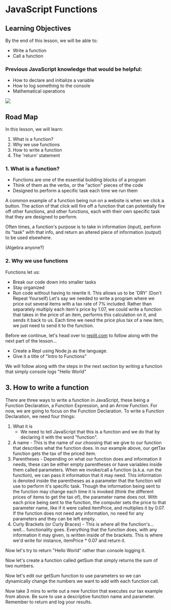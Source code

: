 # JavaScript Functions

## Learning Objectives
By the end of this lesson, we will be able to:
- Write a function
- Call a function
### Previous JavaScript knowledge that would be helpful:
- How to declare and initialize a variable
- How to log something to the console
- Mathematical operations

![](https://pbs.twimg.com/media/FAULatTXsAINYzo.jpg)

## Road Map
In this lesson, we will learn:
1. What is a function?
2. Why we use functions
3. How to write a function
4. The 'return' statement

### 1. What is a function?
- Functions are one of the essential building blocks of a program 
- Think of them as the verbs, or the "action" pieces of the code
- Designed to perform a specific task each time we run them 

A common example of a function being run on a website is when we click a button. The action of that click will fire off a function that can potentially fire off other functions, and other functions, each with their own specific task that they are designed to perform.

Often times, a function's purpose is to take in information (input), perform its "task" with that info, and return an altered piece of information (output) to be used elsewhere.

(Algebra anyone?)

### 2. Why we use functions
Functions let us:
- Break our code down into smaller tasks
- Stay organized
- Run code without having to rewrite it. This allows us to be 'DRY' (Don't Repeat Yourself)
Let's say we needed to write a program where we price out several items with a tax rate of 7% included. Rather than separately multiply each item's price by 1.07, we could write a function that takes in the price of an item, performs this calculation on it, and sends it back to us. Each time we need the price plus tax of a new item, we just need to send it to the function.

Before we continue, let's head over to [replit.com](https://replit.com/) to follow along with the next part of the lesson...
- Create a Repl using Node.js as the language.
- Give it a title of "Intro to Functions"

We will follow along with the steps in the next section by writing a function that simply console logs "Hello World"

## 3. How to write a function
There are three ways to write a function in JavaScript, these being a Function Declaration, a Function Expression, and an Arrow Function. For now, we are going to focus on the Function Declaration. To write a Function Declaration, we need four things:
1. What it is 
     - We need to tell JavaScript that this is a function and we do that by declaring it with the word "function".
2. A name - This is the name of our choosing that we give to our function that describes what the function does. In our example above, our getTax function gets the tax of the priced item.
4. Parentheses - Depending on what our function does and information it needs, these can be either empty parentheses or have variables inside them called parameters. When we invoke/call a function (a.k.a. run the function), we can pass it information that it may need. This information is denoted inside the parentheses as a parameter that the function will use to perform it's specific task. Though the information being sent to the function may change each time it is invoked (think the different prices of items to get the tax of), the parameter name does not. With each price being sent to the function, the computer sets the price to that parameter name, like if it were called itemPrice, and multiplies it by 0.07. If the function does not need any information, no need for any parameters and they can be left empty.
5. Curly Brackets (or Curly Braces) - This is where all the function's... well... functionality goes. Everything that the function does, with any information it may given, is written inside of the brackets. This is where we'd write for instance, itemPrice * 0.07 and return it.

Now let's try to return "Hello World" rather than console logging it.

Now let's create a function called getSum that simply returns the sum of two numbers.

Now let's edit our getSum function to use parameters so we can dynamically change the numbers we want to add with each function call.

Now take 3 mins to write out a new function that executes our tax example from above. Be sure to use a descriptive function name and parameter. Remember to return and log your results.
